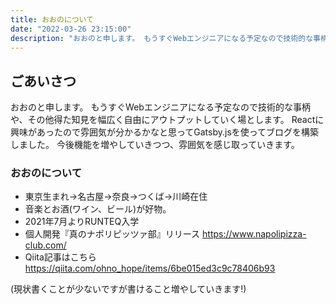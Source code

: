 ```yaml
---
title: おおのについて
date: "2022-03-26 23:15:00"
description: "おおのと申します。 もうすぐWebエンジニアになる予定なので技術的な事柄や、その他得た知見を幅広く自由にアウトプットしていく場とします..."
---
```

## ごあいさつ
おおのと申します。
もうすぐWebエンジニアになる予定なので技術的な事柄や、その他得た知見を幅広く自由にアウトプットしていく場とします。
Reactに興味があったので雰囲気が分かるかなと思ってGatsby.jsを使ってブログを構築しました。
今後機能を増やしていきつつ、雰囲気を感じ取っていきます。

### おおのについて
- 東京生まれ→名古屋→奈良→つくば→川崎在住
- 音楽とお酒(ワイン、ビール)が好物。
- 2021年7月よりRUNTEQ入学
- 個人開発『真のナポリピッツァ部』リリース https://www.napolipizza-club.com/
- Qiita記事はこちら https://qiita.com/ohno_hope/items/6be015ed3c9c78406b93

(現状書くことが少ないですが書けること増やしていきます!)
